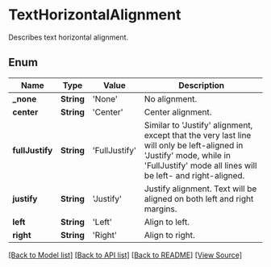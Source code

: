 ﻿# TextHorizontalAlignment
Describes text horizontal alignment.

## Enum
Name | Type | Value | Description
------------ | ------------- | ------------- | -------------
**_none** | **String** | 'None' | No alignment.
**center** | **String** | 'Center' | Center alignment.
**fullJustify** | **String** | 'FullJustify' | Similar to 'Justify' alignment, except that the very last line will only be left-aligned in 'Justify' mode, while in 'FullJustify' mode all lines will be left- and right-aligned.
**justify** | **String** | 'Justify' | Justify alignment. Text will be aligned on both left and right margins.
**left** | **String** | 'Left' | Align to left.
**right** | **String** | 'Right' | Align to right.

[[Back to Model list]](../README.md#documentation-for-models) [[Back to API list]](../README.md#documentation-for-api-endpoints) [[Back to README]](../README.md) [[View Source]](../AsposePdfCloud/Models/TextHorizontalAlignment.swift)

